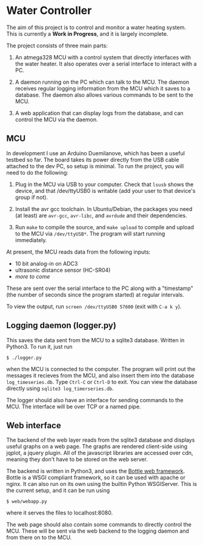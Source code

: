 Water Controller
================

The aim of this project is to control and monitor a water heating system.
This is currently a **Work in Progress**, and it is largely incomplete.

The project consists of three main parts:

  1. An atmega328 MCU with a control system that directly interfaces with
     the water heater. It also operates over a serial interface to interact
     with a PC.

  2. A daemon running on the PC which can talk to the MCU. The daemon receives
     regular logging information from the MCU which it saves to a database.
     The daemon also allows various commands to be sent to the MCU.

  3. A web application that can display logs from the database, and can
     control the MCU via the daemon.

MCU
---

In development I use an Arduino Duemilanove, which has been a useful testbed
so far. The board takes its power directly from the USB cable attached to
the dev PC, so setup is minimal. To run the project, you will need to do the
following:

 1. Plug in the MCU via USB to your computer. Check that `lsusb` shows the
    device, and that /dev/ttyUSB0 is writable (add your user to that device's
    group if not).

 2. Install the avr gcc toolchain. In Ubuntu/Debian, the packages you need
    (at least) are `avr-gcc`, `avr-libc`, and `avrdude` and their
    dependencies.

 3. Run `make` to compile the source, and `make upload` to compile and upload
    to the MCU via `/dev/ttyUSB*`. The program will start running immediately.

At present, the MCU reads data from the following inputs:

 * 10 bit analog-in on ADC3
 * ultrasonic distance sensor (HC-SR04)
 * _more to come_

These are sent over the serial interface to the PC along with a "timestamp" (the
number of seconds since the program started) at regular intervals.

To view the output, run `screen /dev/ttyUSB0 57600` (exit with `C-a k y`).

Logging daemon (logger.py)
--------------------------

This saves the data sent from the MCU to a sqlite3 database. Written in
Python3. To run it, just run

    $ ./logger.py

when the MCU is connected to the computer. The program will print out the
messages it recieves from the MCU, and also insert them into the database
`log_timeseries.db`. Type `Ctrl-C` or `Ctrl-D` to exit. You can view the
database directly using `sqlite3 log_timerseries.db`.

The logger should also have an interface for sending commands to the MCU. The
interface will be over TCP or a named pipe.

Web interface
-------------

The backend of the web layer reads from the sqlite3 database and displays
useful graphs on a web page. The graphs are rendered client-side using
jqplot, a jquery plugin. All of the javascript libraries are accessed over
cdn, meaning they don't have to be stored on the web server.

The backend is written in Python3, and uses the [Bottle web framework][bottle].
Bottle is a WSGI compliant framework, so it can be used with apache or nginx.
It can also run on its own using the builtin Python WSGIServer. This is the
current setup, and it can be run using

    $ web/webapp.py

where it serves the files to localhost:8080.

[bottle]: http://bottlepy.org/docs/stable/

The web page should also contain some commands to directly control the MCU.
These will be sent via the web backend to the logging daemon and from there
on to the MCU.

